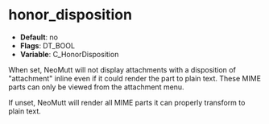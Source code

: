 # honor_disposition

- **Default**: no
- **Flags**: DT_BOOL
- **Variable**: C_HonorDisposition

When set, NeoMutt will not display attachments with a
disposition of "attachment" inline even if it could
render the part to plain text. These MIME parts can only
be viewed from the attachment menu.

If unset, NeoMutt will render all MIME parts it can
properly transform to plain text.
